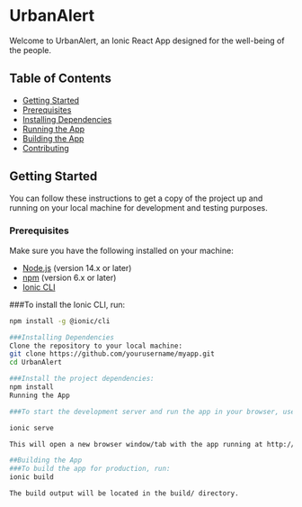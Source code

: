 ﻿# UrbanAlert

Welcome to UrbanAlert, an Ionic React App designed for the well-being of the people.

## Table of Contents

- [Getting Started](#getting-started)
- [Prerequisites](#prerequisites)
- [Installing Dependencies](#installing-dependencies)
- [Running the App](#running-the-app)
- [Building the App](#building-the-app)
- [Contributing](#contributing)

## Getting Started

You can follow these instructions to get a copy of the project up and running on your local machine for development and testing purposes.

### Prerequisites

Make sure you have the following installed on your machine:

- [Node.js](https://nodejs.org/) (version 14.x or later)
- [npm](https://www.npmjs.com/) (version 6.x or later)
- [Ionic CLI](https://ionicframework.com/docs/cli/installation)

###To install the Ionic CLI, run:
```bash
npm install -g @ionic/cli

###Installing Dependencies
Clone the repository to your local machine:
git clone https://github.com/yourusername/myapp.git
cd UrbanAlert

###Install the project dependencies:
npm install
Running the App

###To start the development server and run the app in your browser, use:

ionic serve

This will open a new browser window/tab with the app running at http://localhost:8100/.

##Building the App
###To build the app for production, run:
ionic build

The build output will be located in the build/ directory.
